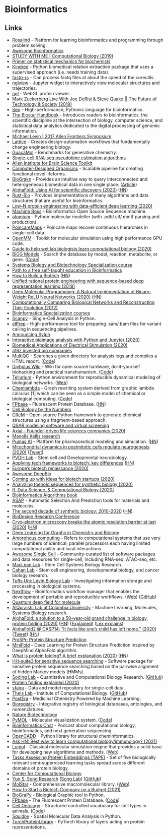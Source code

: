 # Bioinformatics

## Links

* [Rosalind](http://rosalind.info/problems/locations/) - Platform for learning bioinformatics and programming through problem solving.
* [Awesome Bioinformatics](https://github.com/danielecook/Awesome-Bioinformatics)
* [STUDY WITH ME \| Computational Biology \(2019\)](https://www.youtube.com/watch?v=DoTBob1_IvI)
* [Primer on statistical mechanics for biochemists](https://github.com/jchodera/statmech-for-biochemists)
* [Kindred](https://github.com/jakelever/kindred) - Python biomedical relation extraction package that uses a supervised approach \(i.e. needs training data\).
* [fastq-rs](https://github.com/aseyboldt/fastq-rs) - Can process fastq files at about the speed of the coreutils.
* [nglview](https://github.com/arose/nglview) - Jupyter widget to interactively view molecular structures and trajectories.
* [ngl](https://github.com/arose/ngl) - WebGL protein viewer.
* [Mark Zuckerberg Live With Joe DeRisi & Steve Quake \|\| The Future of Technology & Society \(2019\)](https://www.youtube.com/watch?v=vdUpF2dmnc8)
* [Seq](https://github.com/seq-lang/seq) - High-performance, Pythonic language for bioinformatics.
* [The Biostar Handbook](https://www.biostarhandbook.com/) - Introduces readers to bioinformatics, the scientific discipline at the intersection of biology, computer science, and statistical data analytics dedicated to the digital processing of genomic information.
* [Michael Levin \| 2017 Allen Frontiers Symposium](https://www.youtube.com/watch?v=uAEJ0Q2uiNM)
* [Lattice](https://latticeautomation.com/) - Creates design-automation workflows that fundamentally change engineering biology.
* [GuacaMol](https://github.com/BenevolentAI/guacamol) - Benchmarks for generative chemistry.
* [Single-cell RNA-seq pseudotime estimation algorithms](https://github.com/agitter/single-cell-pseudotime)
* [Allen Institute for Brain Science Toolkit](https://portal.brain-map.org/explore/toolkit)
* [Computer-Designed Organisms](https://cdorgs.github.io/) - Scalable pipeline for creating functional novel lifeforms.
* [BioGrakn](https://github.com/graknlabs/biograkn) - Provides an intuitive way to query interconnected and heterogeneous biomedical data in one single place. \([Article](https://blog.grakn.ai/biograkn-accelerating-biomedical-knowledge-discovery-with-a-grakn-knowledge-graph-84706768d7d4)\)
* [AlphaFold: Using AI for scientific discovery \(2020\)](https://deepmind.com/blog/article/AlphaFold-Using-AI-for-scientific-discovery) \([HN](https://news.ycombinator.com/item?id=22087788)\)
* [Rust-Bio](https://github.com/rust-bio/rust-bio) - Provides implementations of many algorithms and data structures that are useful for bioinformatics.
* [Low-N protein engineering with data-efficient deep learning \(2020\)](https://www.biorxiv.org/content/10.1101/2020.01.23.917682v1)
* [Machine Boss](https://github.com/evoldoers/machineboss) - Bioinformatics Open Source Sequence machine.
* [atomium](https://github.com/samirelanduk/atomium) - Python molecular modeller \(with .pdb/.cif/.mmtf parsing and production\).
* [PoincareMaps](https://github.com/facebookresearch/PoincareMaps) - Poincare maps recover continuous hierarchies in single-cell data.
* [OpenMM](https://github.com/openmm/openmm) - Toolkit for molecular simulation using high performance GPU code.
* [Guide to help wet lab biologists learn computational biology \(2020\)](https://www.reddit.com/r/bioinformatics/comments/fiwtwx/working_from_home_i_made_a_guide_to_help_wet_lab/)
* [BiGG Models](http://bigg.ucsd.edu/) - Search the database by model, reaction, metabolite, or gene. \([Code](https://github.com/sbrg/bigg_models)\)
* [Systems Biology and Biotechnology Specialization course](https://www.coursera.org/specializations/systems-biology)
* [Path to a free self-taught education in Bioinformatics](https://github.com/ossu/bioinformatics)
* [How to Build a Biotech](https://www.celinehh.com/how-to-build-a-biotech) \([HN](https://news.ycombinator.com/item?id=23816390)\)
* [Unified rational protein engineering with sequence-based deep representation learning \(2019\)](https://www.nature.com/articles/s41592-019-0598-1)
* [Deep Molecular Programming: A Natural Implementation of Binary-Weight ReLU Neural Networks \(2020\)](https://arxiv.org/abs/2003.13720) \([HN](https://news.ycombinator.com/item?id=22768143)\)
* [Computationally Comparing Biological Networks and Reconstructing Their Evolution \(2012\)](http://www.robpatro.com/newsite/documents/dissertation.pdf)
* [Bioinformatics Specialization courses](https://www.coursera.org/specializations/bioinformatics)
* [Scanpy](https://github.com/theislab/scanpy) - Single-Cell Analysis in Python.
* [elPrep](https://github.com/ExaScience/elprep) - High-performance tool for preparing .sam/.bam files for variant calling in sequencing pipelines.
* [Announcing Sylph](https://sylph.io/blog/announce.html)
* [Interactive bioimage analysis with Python and Jupyter \(2020\)](https://www.youtube.com/watch?v=Y3pB3wnOivE)
* [Biomedical Applications of Electrical Stimulation \(2020\)](https://pubmed.ncbi.nlm.nih.gov/31974658/)
* [a16z invested bio companies](https://twitter.com/vijaypande/status/1265727854836211713)
* [MultiQC](https://multiqc.info/) - Searches a given directory for analysis logs and compiles a HTML report. \([Code](https://github.com/ewels/MultiQC)\)
* [Diyhplus Wiki](https://diyhpl.us/wiki/) - Wiki for open source hardware, do-it-yourself biohacking and practical transhumanism. \([Code](https://github.com/kanzure/diyhpluswiki)\)
* [Tellurium](https://github.com/sys-bio/tellurium) - Python environment for reproducible dynamical modeling of biological networks. \([Web](http://tellurium.analogmachine.org/)\)
* [Chemlambda](https://chorasimilarity.github.io/chemlambda-gui/index.html) - Graph rewriting system derived from graphic lambda calculus \[1\] which can be seen as a simple model of chemical or biological computing. \([Code](https://github.com/chorasimilarity/chemlambda-gui)\)
* [FPbase](https://www.fpbase.org/) - Fluorescent Protein Database. \([HN](https://news.ycombinator.com/item?id=23569427)\)
* [Cell Biology by the Numbers](http://book.bionumbers.org/)
* [CReM](https://github.com/DrrDom/crem) - Open-source Python framework to generate chemical structures using a fragment-based approach.
* [QSAR modeling software and virtual screening](http://qsar4u.com/)
* [Axial - Founder-driven life sciences companies \(2020\)](https://axial.substack.com/p/axial-founder-driven-life-sciences)
* [Manolis Kellis research](http://web.mit.edu/manoli/)
* [Pumas AI](https://pumas.ai/) - Platform for pharmaceutical modeling and simulation. \([HN](https://news.ycombinator.com/item?id=24126754)\)
* [Mitochondrial dynamics in postmitotic cells regulate neurogenesis \(2020\)](https://science.sciencemag.org/content/369/6505/858.full) \([Tweet](https://twitter.com/VanderhaeghenP2/status/1294168825735319553)\)
* [PVDH Lab](https://pvdhlab.org/) - Stem cell and Developmental neurobiology.
* [Applying tech frameworks to biotech: key differences](https://www.celinehh.com/tech-vs-biotech) \([HN](https://news.ycombinator.com/item?id=24262336)\)
* [Europe’s biotech renaissance \(2020\)](https://www.nature.com/articles/s41587-020-0483-6)
* [Awesome DeepBio](https://github.com/gokceneraslan/awesome-deepbio)
* [Coming up with ideas for biotech startups \(2020\)](https://www.youtube.com/watch?v=MTA5LajqdIc)
* [Analyzing toehold sequences for synthetic biology \(2020\)](https://news.harvard.edu/gazette/story/2020/10/analyzing-toehold-sequences-for-synthetic-biology/)
* [R, Data Science, & Computational Biology \(2020\)](https://changelog.com/practicalai/107)
* [Bioinformatics Algorithms book](https://www.bioinformaticsalgorithms.org/read-the-book)
* [ASAP](https://github.com/BingqingCheng/ASAP) - Automatic Selection And Prediction tools for materials and molecules.
* [The second decade of synthetic biology: 2010–2020](https://www.nature.com/articles/s41467-020-19092-2) \([HN](https://news.ycombinator.com/item?id=24786151)\)
* [BioDesign Research Conference](https://www.biodesign-conference.com/index.php)
* [Cryo–electron microscopy breaks the atomic resolution barrier at last \(2020\)](https://www.sciencemag.org/news/2020/10/cryo-electron-microscopy-breaks-atomic-resolution-barrier-last) \([HN](https://news.ycombinator.com/item?id=24869727)\)
* [Deep Learning for Graphs in Chemistry and Biology](https://github.com/mufeili/DL4MolecularGraph)
* [Amorphous computing](https://en.wikipedia.org/wiki/Amorphous_computing) - Refers to computational systems that use very large numbers of identical, parallel processors each having limited computational ability and local interactions.
* [Awesome Single Cell](https://github.com/seandavi/awesome-single-cell) - Community-curated list of software packages and data resources for single-cell, including RNA-seq, ATAC-seq, etc.
* [MacLean Lab](http://macleanlab.usc.edu/) - Stem Cell Systems Biology Research.
* [Cahan Lab](http://www.cahanlab.org/) - Stem cell engineering, developmental biology, and cancer biology research.
* [Tufts Uni: Levin Biology Lab](https://ase.tufts.edu/biology/labs/levin/Default.htm) - Investigating information storage and processing in biological systems.
* [Nextflow](https://github.com/nextflow-io/nextflow) - Bioinformatics workflow manager that enables the development of portable and reproducible workflows. \([Web](https://nf-co.re/)\) \([GitHub](https://github.com/nf-core)\)
* [Quantum deep field for molecule](https://github.com/masashitsubaki/QuantumDeepField_molecule)
* [AlQuraishi Lab at Columbia University](https://www.aqlab.io/) - Machine Learning, Molecules, Systems Biology research.
* [AlphaFold: a solution to a 50-year-old grand challenge in biology, protein folding \(2020\)](https://deepmind.com/blog/article/alphafold-a-solution-to-a-50-year-old-grand-challenge-in-biology) \([HN](https://news.ycombinator.com/item?id=25253488)\) \([Explained](https://twitter.com/AdamRutherford/status/1333449928316743683)\) \([Lex explains](https://www.youtube.com/watch?v=W7wJDJ56c88)\)
* [AlphaFold2 @ CASP14: “It feels like one’s child has left home.” \(2020\)](https://moalquraishi.wordpress.com/2020/12/08/alphafold2-casp14-it-feels-like-ones-child-has-left-home/) \([Tweet](https://twitter.com/MoAlQuraishi/status/1336351187369603088)\) \([HN](https://news.ycombinator.com/item?id=25396736)\)
* [ProSPr: Protein Structure Prediction](https://github.com/dellacortelab/prospr)
* [MiniFold](https://github.com/EricAlcaide/MiniFold) - Deep Learning for Protein Structure Prediction inspired by DeepMind AlphaFold algorithm.
* [What is protein folding? A brief explanation \(2020\)](https://rootsofprogress.org/alphafold-protein-folding-explainer) \([HN](https://news.ycombinator.com/item?id=25261591)\)
* [HH-suite3 for sensitive sequence searching](https://github.com/soedinglab/hh-suite) - Software package for sensitive protein sequence searching based on the pairwise alignment of hidden Markov models \(HMMs\).
* [Soding Lab](https://www.mpibpc.mpg.de/soeding) - Quantitative and Computational Biology Research. \([GitHub](https://github.com/soedinglab)\)
* [Protein folding explained \(2020\)](https://www.youtube.com/watch?v=KpedmJdrTpY)
* [sfaira](https://github.com/theislab/sfaira) - Data and model repository for single-cell data.
* [Theis Lab](https://www.helmholtz-muenchen.de/icb/) - Institute of Computational Biology. \([GitHub](https://github.com/theislab)\)
* [PostEra](https://postera.ai/) - Medicinal Chemistry Powered by Machine Learning.
* [Bioregistry](https://github.com/cthoyt/bioregistry) - Integrative registry of biological databases, ontologies, and nomenclatures.
* [Nature Biotechnology](https://www.nature.com/nbt/)
* [PyMOL](https://pymol.org/) - Molecular visualization system. \([Code](https://github.com/schrodinger/pymol-open-source)\)
* [Bioinformatics Chat](https://bioinformatics.chat/) - Podcast about computational biology, bioinformatics, and next generation sequencing.
* [OpenCADD](https://github.com/volkamerlab/opencadd) - Python library for structural cheminformatics.
* [Ask HN: Best way to learn computational biology/immunology? \(2021\)](https://news.ycombinator.com/item?id=25801821)
* [Lumol](https://github.com/lumol-org/lumol) - Classical molecular simulation engine that provides a solid base for developing new algorithms and methods. \([Web](https://lumol.org/)\)
* [Tasks Assessing Protein Embeddings \(TAPE\)](https://github.com/songlab-cal/tape) - Set of five biologically relevant semi-supervised learning tasks spread across different domains of protein biology.
* [Center for Computational Biology](https://ccb.berkeley.edu/)
* [Yun S. Song Research](https://people.eecs.berkeley.edu/~yss/) \([Song Lab](https://people.eecs.berkeley.edu/~yss/group.html)\) \([GitHub](https://github.com/songlab-cal)\)
* [MolStar](https://github.com/molstar/molstar) - Comprehensive macromolecular library. \([Web](https://molstar.org/)\)
* [How to Start a Biotech Company on a Budget \(2021\)](https://blog.ycombinator.com/how-to-start-a-biotech-company-on-a-budget/)
* [BioGraPy](https://github.com/apierleoni/BioGraPy) - Biological Graphic tool in Python.
* [FPbase](https://www.fpbase.org/) - The Fluorescent Protein Database. \([Code](https://github.com/tlambert03/FPbase)\)
* [Cell Ontology](http://obofoundry.org/ontology/cl) - Structured controlled vocabulary for cell types in animals. \([Code](https://github.com/obophenotype/cell-ontology)\)
* [Squidpy](https://github.com/theislab/squidpy) - Spatial Molecular Data Analysis in Python.
* [TorchProteinLibrary](https://github.com/lupoglaz/TorchProteinLibrary) - PyTorch library of layers acting on protein representations.

